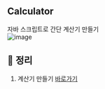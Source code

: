 ## Calculator
자바 스크립트로 간단 계산기 만들기
<br>
![image](https://github.com/notrowing/Calculator/assets/32658451/565a6b1a-d9b0-4022-b402-37a4048f3740)

## 📖 정리
1.  계산기 만들기 [바로가기](https://notrowing.tistory.com/18)
